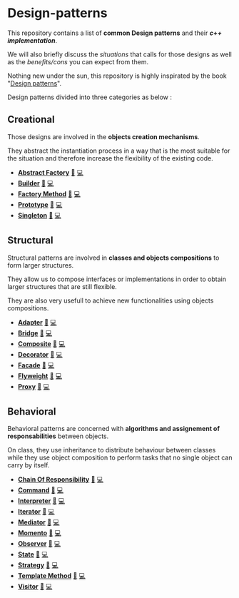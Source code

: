 # Design-patterns

This repository contains a list of **common Design patterns** and their **_c++ implementation_**.

We will also briefly discuss the _situations_ that calls for those designs as well as the _benefits/cons_ you can expect from them. 

Nothing new under the sun, this repository is highly inspirated by the book "[Design patterns](https://fr.wikipedia.org/wiki/Design_Patterns)".

Design patterns divided into three categories as below :

Creational
----------

Those designs are involved in the **objects creation mechanisms**.

They abstract the instantiation process in a way that is the most suitable for the situation and therefore increase the flexibility of the existing code.

 - [**Abstract Factory**](creational-patterns/abstract-factory) [:book:](creational-patterns/abstract-factory/README.md) [:computer:](creational-patterns/abstract-factory/abstract-factory.cpp)
 - [**Builder**](creational-patterns/builder) [:book:](creational-patterns/builder/README.md) [:computer:](creational-patterns/builder/builder.cpp)
 - [**Factory Method**](creational-patterns/factory-method) [:book:](creational-patterns/factory-method/README.md) [:computer:](creational-patterns/factory-method/factory-method.cpp)
 - [**Prototype**](creational-patterns/prototype) [:book:](creational-patterns/prototype/README.md) [:computer:](creational-patterns/prototype/prototype.cpp)
 - [**Singleton**](creational-patterns/singleton) [:book:](creational-patterns/singleton/README.md) [:computer:](creational-patterns/singleton/singleton.cpp)
 

Structural
----------
Structural patterns are involved in **classes and objects compositions** to form larger structures.

They allow us to compose interfaces or implementations in order to obtain larger structures that are still flexible.

They are also very usefull to achieve new functionalities using objects compositions.

 - [**Adapter**](creational-patterns/adapter) [:book:](creational-patterns/adapter/README.md) [:computer:](creational-patterns/adapter/adapter.cpp)
 - [**Bridge**](creational-patterns/bridge) [:book:](creational-patterns/bridge/README.md) [:computer:](creational-patterns/bridge/bridge.cpp)
 - [**Composite**](creational-patterns/composite) [:book:](creational-patterns/composite/README.md) [:computer:](creational-patterns/composite/composite.cpp)
 - [**Decorator**](creational-patterns/decorator) [:book:](creational-patterns/decorator/README.md) [:computer:](creational-patterns/decorator/decorator.cpp)
 - [**Facade**](creational-patterns/facade) [:book:](creational-patterns/facade/README.md) [:computer:](creational-patterns/facade/facade.cpp)
 - [**Flyweight**](creational-patterns/flyweight) [:book:](creational-patterns/flyweight/README.md) [:computer:](creational-patterns/flyweight/flyweight.cpp)
 - [**Proxy**](creational-patterns/proxy) [:book:](creational-patterns/proxy/README.md) [:computer:](creational-patterns/proxy/proxy.cpp)

Behavioral
----------
Behavioral patterns are concerned with **algorithms and assignement of responsabilities** between objects.

On class, they use inheritance to distribute behaviour between classes while they use object composition to perform tasks that no single object can carry by itself.

 - [**Chain Of Responsibility**](creational-patterns/chain-of-responsability) [:book:](creational-patterns/chain-of-responsability/README.md) [:computer:](creational-patterns/chain-of-responsability/chain-of-responsability.cpp)
 - [**Command**](creational-patterns/command) [:book:](creational-patterns/command/README.md) [:computer:](creational-patterns/command/command.cpp)
 - [**Interpreter**](creational-patterns/interpreter) [:book:](creational-patterns/interpreter/README.md) [:computer:](creational-patterns/interpreter/interpreter.cpp)
 - [**Iterator**](creational-patterns/iterator) [:book:](creational-patterns/iterator/README.md) [:computer:](creational-patterns/iterator/iterator.cpp)
 - [**Mediator**](creational-patterns/mediator) [:book:](creational-patterns/mediator/README.md) [:computer:](creational-patterns/mediator/mediator.cpp)
 - [**Momento**](creational-patterns/momento) [:book:](creational-patterns/momento/README.md) [:computer:](creational-patterns/momento/momento.cpp)
 - [**Observer**](creational-patterns/observer) [:book:](creational-patterns/observer/README.md) [:computer:](creational-patterns/observer/observer.cpp)
 - [**State**](creational-patterns/state) [:book:](creational-patterns/state/README.md) [:computer:](creational-patterns/state/state.cpp)
 - [**Strategy**](creational-patterns/strategy) [:book:](creational-patterns/strategy/README.md) [:computer:](creational-patterns/strategy/strategy.cpp)
 - [**Template Method**](creational-patterns/template-method) [:book:](creational-patterns/template-method/README.md) [:computer:](creational-patterns/template-method/template-method.cpp)
 - [**Visitor**](creational-patterns/visitor) [:book:](creational-patterns/visitor/README.md) [:computer:](creational-patterns/visitor/visitor.cpp)
 
